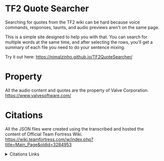 # TF2 Quote Searcher
Searching for quotes from the TF2 wiki can be hard because voice commands, responses, taunts, and audio previews aren't on the same page.

This is a simple site designed to help you with that. You can search for multiple words at the same time, and after selecting the rows, you'll get a summary of each file you need to do your sentence mixing.

Try it out here: https://nimalzinho.github.io/TF2QuoteSearcher/

# Property
All the audio content and quotes are the property of Valve Corporation. 
https://www.valvesoftware.com/

# Citations
All the JSON files were created using the transcribed and hosted the content of Official Team Fortress Wiki.
https://wiki.teamfortress.com/w/index.php?title=Main_Page&oldid=3284953

<details close>
<summary>Citations Links</summary>

* "Scout responses." Team Fortress Wiki, . 15 Jan 2023, 18:42 UTC. 28 Feb 2023, 16:34 https://wiki.teamfortress.com/w/index.php?title=Scout_responses&oldid=3354962 
* "Scout voice commands." Team Fortress Wiki, . 24 Nov 2022, 18:51 UTC. 28 Feb 2023, 16:35 https://wiki.teamfortress.com/w/index.php?title=Scout_voice_commands&oldid=3314266 
* "Scout taunts." Team Fortress Wiki, . 19 Feb 2023, 15:11 UTC. 28 Feb 2023, 16:35 https://wiki.teamfortress.com/w/index.php?title=Scout_taunts&oldid=3375896 

* "Soldier responses." Team Fortress Wiki, . 12 Jan 2023, 17:31 UTC. 28 Feb 2023, 16:37 https://wiki.teamfortress.com/w/index.php?title=Soldier_responses&oldid=3353607 
* "Soldier voice commands." Team Fortress Wiki, . 9 Jun 2021, 00:51 UTC. 28 Feb 2023, 16:37 https://wiki.teamfortress.com/w/index.php?title=Soldier_voice_commands&oldid=2986925 
* "Soldier taunts." Team Fortress Wiki, . 19 Feb 2023, 15:13 UTC. 28 Feb 2023, 16:37 https://wiki.teamfortress.com/w/index.php?title=Soldier_taunts&oldid=3375897 

* "Pyro responses." Team Fortress Wiki, . 26 Jan 2023, 04:10 UTC. 28 Feb 2023, 16:39 https://wiki.teamfortress.com/w/index.php?title=Pyro_responses&oldid=3359309 
* "Pyro voice commands." Team Fortress Wiki, . 18 Mar 2021, 01:01 UTC. 28 Feb 2023, 16:39 https://wiki.teamfortress.com/w/index.php?title=Pyro_voice_commands&oldid=2951789 
* "Pyro taunts." Team Fortress Wiki, . 18 Feb 2023, 13:29 UTC. 28 Feb 2023, 16:39 https://wiki.teamfortress.com/w/index.php?title=Pyro_taunts&oldid=3375472 

* "Demoman responses." Team Fortress Wiki, . 12 Jan 2023, 19:54 UTC. 28 Feb 2023, 16:41 https://wiki.teamfortress.com/w/index.php?title=Demoman_responses&oldid=3353634 
* "Demoman voice commands." Team Fortress Wiki, . 17 Dec 2022, 17:18 UTC. 28 Feb 2023, 16:41 https://wiki.teamfortress.com/w/index.php?title=Demoman_voice_commands&oldid=3335424 
* "Demoman taunts." Team Fortress Wiki, . 19 Feb 2023, 15:13 UTC. 28 Feb 2023, 16:41 https://wiki.teamfortress.com/w/index.php?title=Demoman_taunts&oldid=3375898 

* "Heavy responses." Team Fortress Wiki, . 12 Jan 2023, 17:00 UTC. 28 Feb 2023, 16:42 https://wiki.teamfortress.com/w/index.php?title=Heavy_responses&oldid=3353591 
* "Heavy voice commands." Team Fortress Wiki, . 1 Jun 2021, 20:55 UTC. 28 Feb 2023, 16:42 https://wiki.teamfortress.com/w/index.php?title=Heavy_voice_commands&oldid=2982523 
* "Heavy taunts." Team Fortress Wiki, . 19 Feb 2023, 15:14 UTC. 28 Feb 2023, 16:42 https://wiki.teamfortress.com/w/index.php?title=Heavy_taunts&oldid=3375899 

* "Engineer responses." Team Fortress Wiki, . 13 Feb 2023, 17:12 UTC. 28 Feb 2023, 16:43 https://wiki.teamfortress.com/w/index.php?title=Engineer_responses&oldid=3371168 
* "Engineer voice commands." Team Fortress Wiki, . 15 Sep 2022, 23:15 UTC. 28 Feb 2023, 16:43 https://wiki.teamfortress.com/w/index.php?title=Engineer_voice_commands&oldid=3258187 
* "Engineer taunts." Team Fortress Wiki, . 19 Feb 2023, 15:14 UTC. 28 Feb 2023, 16:44 https://wiki.teamfortress.com/w/index.php?title=Engineer_taunts&oldid=3375900 

* "Medic responses." Team Fortress Wiki, . 24 Feb 2023, 17:45 UTC. 28 Feb 2023, 16:45 https://wiki.teamfortress.com/w/index.php?title=Medic_responses&oldid=3379636 
* "Medic voice commands." Team Fortress Wiki, . 16 Aug 2022, 06:34 UTC. 28 Feb 2023, 16:45 https://wiki.teamfortress.com/w/index.php?title=Medic_voice_commands&oldid=3239985
* "Medic taunts." Team Fortress Wiki, . 19 Feb 2023, 15:15 UTC. 28 Feb 2023, 16:45 https://wiki.teamfortress.com/w/index.php?title=Medic_taunts&oldid=3375901 

* "Sniper responses." Team Fortress Wiki, . 12 Jan 2023, 20:47 UTC. 28 Feb 2023, 16:46 https://wiki.teamfortress.com/w/index.php?title=Sniper_responses&oldid=3353652
* "Sniper voice commands." Team Fortress Wiki, . 8 Jul 2020, 04:36 UTC. 28 Feb 2023, 16:46 https://wiki.teamfortress.com/w/index.php?title=Sniper_voice_commands&oldid=2790178
* "Sniper taunts." Team Fortress Wiki, . 19 Feb 2023, 15:16 UTC. 28 Feb 2023, 16:46 https://wiki.teamfortress.com/w/index.php?title=Sniper_taunts&oldid=3375902 

* "Spy responses." Team Fortress Wiki, . 15 Feb 2023, 12:07 UTC. 28 Feb 2023, 16:47 https://wiki.teamfortress.com/w/index.php?title=Spy_responses&oldid=3371968 
* "Spy voice commands." Team Fortress Wiki, . 22 Nov 2019, 08:22 UTC. 28 Feb 2023, 16:47 https://wiki.teamfortress.com/w/index.php?title=Spy_voice_commands&oldid=2486569 
* "Spy taunts." Team Fortress Wiki, . 5 Feb 2023, 16:52 UTC. 28 Feb 2023, 16:47 https://wiki.teamfortress.com/w/index.php?title=Spy_taunts&oldid=3365544 

</details>
